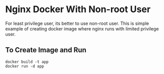 # Nginx Docker With Non-root User
For least privilege user, its better to use non-root user. This is simple example of creating docker image where nginx runs with limited privilege user.

## To Create Image and Run
```
docker build -t app
docker run -d app

```
